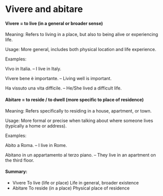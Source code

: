 # Vivere and abitare

#### Vivere = to live (in a general or broader sense)

Meaning: Refers to living in a place, but also to being alive or experiencing life.

Usage: More general, includes both physical location and life experience.

Examples:

Vivo in Italia. – I live in Italy.

Vivere bene è importante. – Living well is important.

Ha vissuto una vita difficile. – He/She lived a difficult life.

#### Abitare = to reside / to dwell (more specific to place of residence)

Meaning: Refers specifically to residing in a house, apartment, or town.

Usage: More formal or precise when talking about where someone lives (typically a home or address).

Examples:

Abito a Roma. – I live in Rome.

Abitano in un appartamento al terzo piano. – They live in an apartment on the third floor.

#### Summary:

- Vivere	To live (life or place)	Life in general, broader existence
- Abitare	To reside (in a place)	Physical place of residence